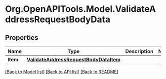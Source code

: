 # Org.OpenAPITools.Model.ValidateAddressRequestBodyData

## Properties

Name | Type | Description | Notes
------------ | ------------- | ------------- | -------------
**Item** | [**ValidateAddressRequestBodyDataItem**](ValidateAddressRequestBodyDataItem.md) |  | 

[[Back to Model list]](../README.md#documentation-for-models) [[Back to API list]](../README.md#documentation-for-api-endpoints) [[Back to README]](../README.md)

